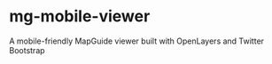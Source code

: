mg-mobile-viewer
================

A mobile-friendly MapGuide viewer built with OpenLayers and Twitter Bootstrap
